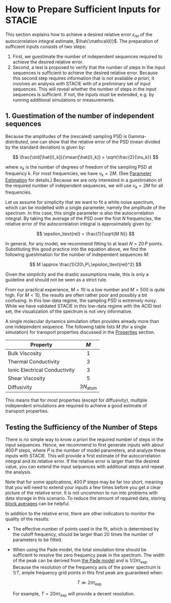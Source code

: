 # How to Prepare Sufficient Inputs for STACIE

This section explains how to achieve a desired relative error $\epsilon_\text{rel}$
of the autocorrelation integral estimate, $\hat{\mathcal{I}}$.
The preparation of sufficient inputs consists of two steps:

1. First, we guestimate the number of independent sequences required
   to achieve the desired relative error.
2. Second, a test is proposed to verify that the number of steps in the input sequences
   is sufficient to achieve the desired relative error.
   Because this second step requires information that is not available *a priori*,
   it involves an analysis with STACIE with of a preliminary set of input sequences.
   This will reveal whether the number of steps in the input sequences is sufficient.
   If not, the inputs must be extended, e.g. by running additional simulations or measurements.

## 1. Guestimation of the number of independent sequences

Because the amplitudes of the (rescaled) sampling PSD is Gamma-distributed,
one can show that the relative error of the PSD (mean divided by the standard deviation)
is given by:

$$
    \frac{\std[\hat{I}_k]}{\mean[\hat{I}_k]} = \sqrt{\frac{2}{\nu_k}}
$$

where $\nu_k$ is the number of degrees of freedom of the sampling PSD at frequency $k$.
For most frequencies, we have $\nu_k=2M$.
(See [Parameter Estimation](../autocorrelation_integral/statistics.md) for details.)
Because we are only interested in a guestimation of the required number of independent sequences,
we will use $\nu_k=2M$ for all frequencies.

Let us assume for simplicity that we want to fit a white noise spectrum,
which can be modelled with a single parameter, namely the amplitude of the spectrum.
In this case, this single parameter is also the autocorrelation integral.
By taking the average of the PSD over the first $N$ frequencies,
the relative error of the autocorrelation integral is approximately given by:

$$
    \epsilon_\text{rel} = \frac{1}{\sqrt{M N}}
$$

In general, for any model, we recommend fitting to at least $N=20\,P$ points.
Substituting this good practice into the equation above,
we find the following guestimation for the number of independent sequences $M$:

$$
    M \approx \frac{1}{20\,P\,\epsilon_\text{rel}^2}
$$

Given the simplicity and the drastic assumptions made,
this is only a guideline and should not be seen as a strict rule.

From our practical experience, $M=10$ is a low number and $M=500$ is quite high.
For $M<10$, the results are often rather poor and possibly a bit confusing.
In this low-data regime, the sampling PSD is extremely noisy.
While we have validated STACIE in this low-data regime with the ACID test set,
the visualization of the spectrum is not very informative.

A single molecular dynamics simulation often provides already more than one independent sequence.
The following table lists $M$ (for a single simulation) for transport properties discussed
in the [Properties](../properties/index.md) section.

| Property |  $M$  |
| -------- | :---: |
| Bulk Viscosity | $1$ |
| Thermal Conductivity | $3$ |
| Ionic Electrical Conductivity | $3$ |
| Shear Viscosity | $5$ |
| Diffusivity | $3N_\text{atom}$ |

This means that for most properties (except for diffusivity), multiple independent simulations
are required to achieve a good estimate of transport properties.

## Testing the Sufficiency of the Number of Steps

There is no simple way to know *a priori* the required number of steps in the input sequences.
Hence, we recommend to first generate inputs with about $400\,P$ steps,
where $P$ is the number of model parameters, and analyze these inputs with STACIE.
This will provide a first estimate of the autocorrelation integral and its relative error.
If the relative error is larger than the desired value,
you can extend the input sequences with additional steps and repeat the analysis.

Note that for some applications, $400\,P$ steps may be far too short,
meaning that you will need to extend your inputs a few times
before you get a clear picture of the relative error.
It is not uncommon to run into problems with data storage in this scenario.
To reduce the amount of required data, storing [block averages](block_averages.md) can be helpful.

In addition to the relative error, there are other indicators to monitor
the quality of the results:

- The effective number of points used in the fit, which is determined by the cutoff frequency,
  should be larger than 20 times the number of parameters to be fitted.
- When using the Pade model, the total simulation time should be sufficient
  to resolve the zero frequency peak in the spectrum.
  The width of the peak can be derived from
  [the Pade model](../autocorrelation_integral/model.md#pademodel)
  and is $1/2\pi\tau_\text{exp}$.
  Because the resolution of the frequency axis of the power spectrum is $1/T$,
  ample frequency grid points in this first peak are guaranteed when:

  $$
      T \gg 2\pi\tau_\text{exp}
  $$

  For example, $T = 20\pi\tau_\text{exp}$ will provide a decent resolution.
